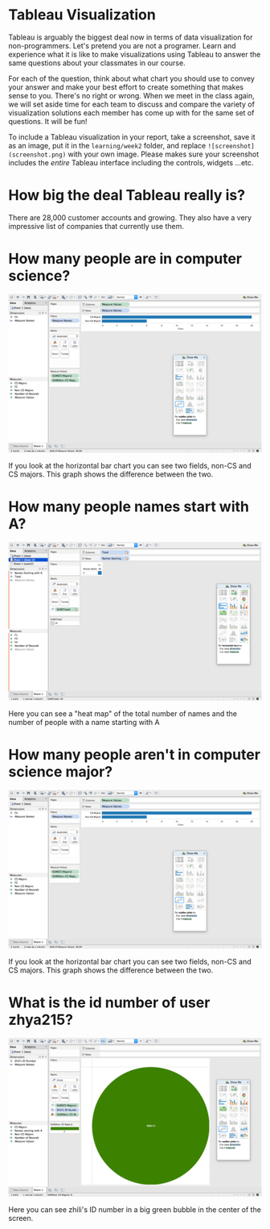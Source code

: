 # Tableau Visualization

Tableau is arguably the biggest deal now in terms of data visualization for non-programmers.
Let's pretend you are not a programer. Learn and experience what it is like to make
visualizations using Tableau to answer the same questions about your classmates in our course.

For each of the question, think about what chart you should use to convey your answer and
make your best effort to create something that makes sense to you. There's no right
or wrong. When we meet in the class again, we will set aside time for each team to discuss
and compare the variety of visualization solutions each member has come up with for the
same set of questions. It will be fun!

To include a Tableau visualization in your report, take a screenshot, save it as an image,
put it in the `learning/week2` folder, and replace `![screenshot](screenshot.png)`  with
your own image. Please makes sure your screenshot includes the _entire_ Tableau interface
including the controls, widgets ...etc.

# How big the deal Tableau really is?

There are 28,000 customer accounts and growing. They also have a very impressive list of companies that 
currently use them. 

# How many people are in computer science?

![screenshot](screenshot1.png)

If you look at the horizontal bar chart you can see two fields, non-CS and CS majors.
This graph shows the difference between the two. 

# How many people names start with A?

![screenshot](names.png)

Here you can see a "heat map" of the total number of names and the number of people with a name
starting with A

# How many people aren't in computer science major?

![screenshot](screenshot1.png)

If you look at the horizontal bar chart you can see two fields, non-CS and CS majors.
This graph shows the difference between the two. 

# What is the id number of user zhya215?

![screenshot](zhili.png)

Here you can see zhili's ID number in a big green bubble in the center of the screen.
